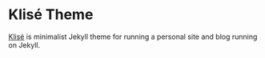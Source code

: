 # Klisé Theme

<a href="https://github.com/piharpi/jekyll-klise" target="_blank">Klisé</a> is minimalist Jekyll theme for running a personal site and blog running on Jekyll.<br>